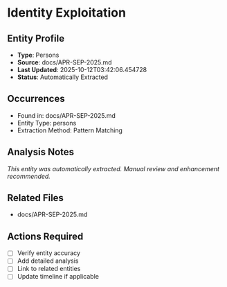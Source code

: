 # Identity Exploitation

## Entity Profile
- **Type**: Persons
- **Source**: docs/APR-SEP-2025.md
- **Last Updated**: 2025-10-12T03:42:06.454728
- **Status**: Automatically Extracted

## Occurrences
- Found in: docs/APR-SEP-2025.md
- Entity Type: persons
- Extraction Method: Pattern Matching

## Analysis Notes
*This entity was automatically extracted. Manual review and enhancement recommended.*

## Related Files
- docs/APR-SEP-2025.md

## Actions Required
- [ ] Verify entity accuracy
- [ ] Add detailed analysis
- [ ] Link to related entities
- [ ] Update timeline if applicable
